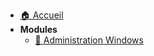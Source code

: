 - [🏠 Accueil](README.md)
- **Modules**
  - [🧱 Administration Windows](090%20-%20Services%20réseau%20en%20environnement%20Microsoft/01%20-%20Administration%20Windows/Administration%20Windows.md)
